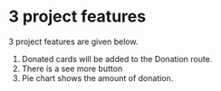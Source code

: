 # 3 project features 

3 project features are given below.
1. Donated cards will be added to the Donation route.
2. There is a see more button
3. Pie chart shows the amount of donation.
